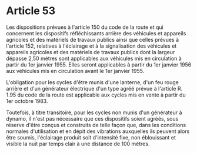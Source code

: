 # Article 53

Les dispositions prévues à l'article 150 du code de la route et qui concernent les dispositifs réfléchissants arrière des véhicules et appareils agricoles et des matériels de travaux publics ainsi que celles prévues à l'article 152, relatives à l'éclairage et à la signalisation des véhicules et appareils agricoles et des matériels de travaux publics dont la largeur dépasse 2,50 mètres sont applicables aux véhicules mis en circulation à partir du 1er janvier 1955. Elles seront applicables à partir du 1er janvier 1956 aux véhicules mis en circulation avant le 1er janvier 1955.

L'obligation pour les cycles d'être munis d'une lanterne, d'un feu rouge arrière et d'un générateur électrique d'un type agréé prévue à l'article R. 1.95 du code de la route est applicable aux cycles mis en vente à partir du 1er octobre 1983.

Toutefois, à titre transitoire, pour les cycles non munis d'un générateur à dynamo, il n'est pas nécessaire que ces dispositifs soient agréés, sous réserve d'être conçus et construits de telle façon que, dans les conditions normales d'utilisation et en dépit des vibrations aux­quelles ils peuvent alors être soumis, l'éclairage produit soit d'intensité fixe, non éblouissant et visible la nuit par temps clair à une distance de 100  mètres.
